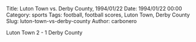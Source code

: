 Title: Luton Town vs. Derby County, 1994/01/22
Date: 1994/01/22 00:00
Category: sports
Tags: football, football scores, Luton Town, Derby County
Slug: luton-town-vs-derby-county
Author: carbonero


Luton Town 2 - 1 Derby County
